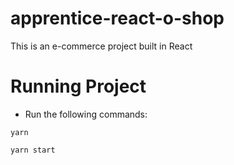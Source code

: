 # apprentice-react-o-shop

This is an e-commerce project built in React

# Running Project

- Run the following commands:

`yarn`

`yarn start`
